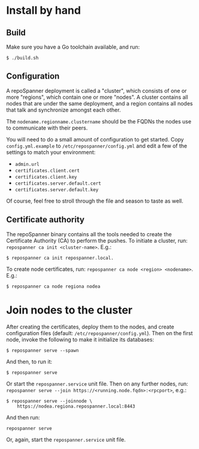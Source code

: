 # Install by hand

## Build

Make sure you have a Go toolchain available, and run:

    $ ./build.sh

## Configuration

A repoSpanner deployment is called a "cluster", which consists of one or
more "regions", which contain one or more "nodes".  A cluster contains
all nodes that are under the same deployment, and a region contains all
nodes that talk and synchronize amongst each other.

The `nodename.regionname.clustername` should be the FQDNs the nodes use
to communicate with their peers.

You will need to do a small amount of configuration to get started.
Copy ```config.yml.example``` to ```/etc/repospanner/config.yml``` and
edit a few of the settings to match your environment:

* ```admin.url```
* ```certificates.client.cert```
* ```certificates.client.key```
* ```certificates.server.default.cert```
* ```certificates.server.default.key```

Of course, feel free to stroll through the file and season to taste as
well.


## Certificate authority

The repoSpanner binary contains all the tools needed to create the
Certificate Authority (CA) to perform the pushes.  To initiate a
cluster, run: `repospanner ca init <cluster-name>`.  E.g.:

    $ repospanner ca init repospanner.local.

To create node certificates, run: `repospanner ca node <region>
<nodename>`.  E.g.:

    $ repospanner ca node regiona nodea


# Join nodes to the cluster

After creating the certificates, deploy them to the nodes, and create
configuration files (default: `/etc/repospanner/config.yml`).  Then on
the first node, invoke the following to make it initialize its databases:

    $ repospanner serve --spawn

And then, to run it:

    $ repospanner serve

Or start the `repospanner.service` unit file.  Then on any further nodes,
run: `repospanner serve --join https://<running.node.fqdn>:<rpcport>`, e.g.:

    $ repospanner serve --joinnode \
        https://nodea.regiona.repospanner.local:8443

And then run:

    repospanner serve

Or, again, start the `repospanner.service` unit file.
